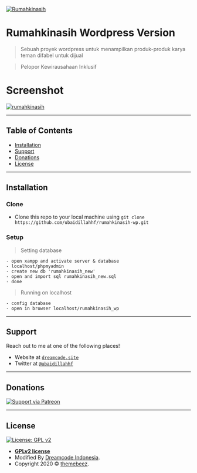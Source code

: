 <a href="http://rumahkinasih.com"><img src="https://user-images.githubusercontent.com/17443546/74076525-07146080-4a4b-11ea-9643-b00066a695b8.png" title="Rumahkinasih" alt="Rumahkinasih"></a>

# Rumahkinasih Wordpress Version

> Sebuah proyek wordpress untuk menampilkan produk-produk karya teman difabel untuk dijual

> Pelopor Kewirausahaan Inklusif

# Screenshot

[![rumahkinasih](https://user-images.githubusercontent.com/17443546/74076736-c9b0d280-4a4c-11ea-9fb0-75d24e70a955.png)]()

---

## Table of Contents

- [Installation](#installation)
- [Support](#support)
- [Donations](#donations)
- [License](#license)

---

## Installation

### Clone

- Clone this repo to your local machine using `git clone https://github.com/ubaidillahhf/rumahkinasih-wp.git`

### Setup

> Setting database

```shell
- open xampp and activate server & database
- localhost/phpmyadmin
- create new db 'rumahkinasih_new'
- open and import sql rumahkinasih_new.sql
- done
```

> Running on localhost

```shell
- config database
- open in browser localhost/rumahkinasih_wp
```

---

## Support

Reach out to me at one of the following places!

- Website at <a href="https://dreamcode.site" target="_blank">`dreamcode.site`</a>
- Twitter at <a href="http://twitter.com/ubaidillahhf" target="_blank">`@ubaidillahhf`</a>

---

## Donations

[![Support via Patreon](https://user-images.githubusercontent.com/17443546/74077566-45ae1900-4a53-11ea-8451-bdad3168342f.png)](https://www.patreon.com/ubaidillahhf)

---

## License

[![License: GPL v2](https://img.shields.io/badge/License-GPL%20v2-blue.svg)](https://www.gnu.org/licenses/old-licenses/gpl-2.0.en.html)

- **[GPLv2 license](https://opensource.org/licenses/gpl-2.0.php)**
- Modified By <a href="http://dreamcode.site" target="_blank">Dreamcode Indonesia</a>.
- Copyright 2020 © <a href="https://themebeez.com/themes/orchid-store/" target="_blank">themebeez</a>.
